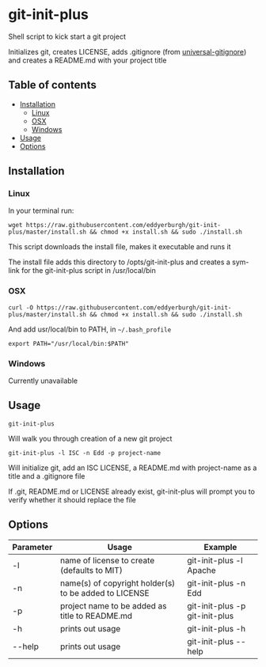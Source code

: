 # git-init-plus

Shell script to kick start a git project

Initializes git, creates LICENSE, adds .gitignore (from [universal-gitignore](https://github.com/eddyerburgh/universal-gitignore)) and creates a README.md with your project title
## Table of contents

* [Installation](#installation)
   * [Linux](#installation-linux)
   * [OSX](#installation-osx)
   * [Windows](#installation-windows)
* [Usage](#usage)
* [Options](#options)

## <a name="installation"></a>Installation

### <a name="installation-linux"></a>Linux

In your terminal run:

```shell
wget https://raw.githubusercontent.com/eddyerburgh/git-init-plus/master/install.sh && chmod +x install.sh && sudo ./install.sh
```

This script downloads the install file, makes it executable and runs it

The install file adds this directory to /opts/git-init-plus and creates a sym-link for the git-init-plus script in /usr/local/bin

### <a name="installation-osx"></a>OSX

```shell
curl -O https://raw.githubusercontent.com/eddyerburgh/git-init-plus/master/install.sh && chmod +x install.sh && sudo ./install.sh
```

And add usr/local/bin to PATH, in ```~/.bash_profile```

```shell
export PATH="/usr/local/bin:$PATH"
```

### <a name="installation-windows"></a>Windows

Currently unavailable

## <a name="usage"></a>Usage

```shell
git-init-plus
```

Will walk you through creation of a new git project

```shell
git-init-plus -l ISC -n Edd -p project-name
```

Will initialize git, add an ISC LICENSE, a README.md with project-name as a title and a .gitignore file

If .git, README.md or LICENSE already exist, git-init-plus will prompt you to verify whether it should replace the file

## <a name="options"></a>Options

| Parameter | Usage         | Example        |
| --------- | ------------- | -------------- |
| -l        | name of license to create (defaults to MIT) | git-init-plus -l Apache |
| -n        | name(s) of copyright holder(s) to be added to LICENSE | git-init-plus -n Edd |
| -p        | project name to be added as title to README.md | git-init-plus -p git-init-plus
| -h        | prints out usage | git-init-plus -h |
| --help    | prints out usage | git-init-plus --help |
